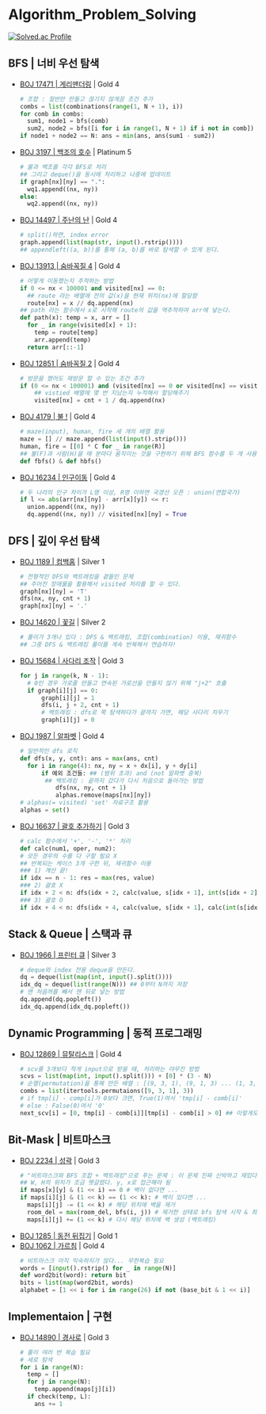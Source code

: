 # Algorithm_Problem_Solving

[![Solved.ac Profile](http://mazassumnida.wtf/api/v2/generate_badge?boj=ckh0601)](https://solved.ac/ckh0601/)

## BFS | 너비 우선 탐색
- [BOJ 17471 | 게리맨더링](https://github.com/scottXchoo/Algorithm_Problem_Solving/blob/main/%EB%B0%B1%EC%A4%80/Gold/17471.%E2%80%85%EA%B2%8C%EB%A6%AC%EB%A7%A8%EB%8D%94%EB%A7%81/%EA%B2%8C%EB%A6%AC%EB%A7%A8%EB%8D%94%EB%A7%81.py) | Gold 4
  ```python
  # 조합 : 절반만 만들고 끊기지 않게끔 조건 추가
  combs = list(combinations(range(1, N + 1), i))
  for comb in combs:
  	sum1, node1 = bfs(comb)
  	sum2, node2 = bfs([i for i in range(1, N + 1) if i not in comb])
  if node1 + node2 == N: ans = min(ans, ans(sum1 - sum2))
  ```
- [BOJ 3197 | 백조의 호수](https://github.com/scottXchoo/Algorithm_Problem_Solving/blob/main/%EB%B0%B1%EC%A4%80/Platinum/3197.%E2%80%85%EB%B0%B1%EC%A1%B0%EC%9D%98%E2%80%85%ED%98%B8%EC%88%98/%EB%B0%B1%EC%A1%B0%EC%9D%98%E2%80%85%ED%98%B8%EC%88%98.py) | Platinum 5
  ```python
  # 물과 백조를 각각 BFS로 처리
  ## 그리고 deque()을 동시에 처리하고 나중에 업데이트
  if graph[nx][ny] == ".":
    wq1.append((nx, ny))
  else:
    wq2.append((nx, ny))
  ```
- [BOJ 14497 | 주난의 난](https://github.com/scottXchoo/Algorithm_Problem_Solving/blob/main/%EB%B0%B1%EC%A4%80/Gold/14497.%E2%80%85%EC%A3%BC%EB%82%9C%EC%9D%98%E2%80%85%EB%82%9C%EF%BC%88%E9%9B%A3%EF%BC%89/%EC%A3%BC%EB%82%9C%EC%9D%98%E2%80%85%EB%82%9C%EF%BC%88%E9%9B%A3%EF%BC%89.py) | Gold 4
  ```python
  # split()하면, index error
  graph.append(list(map(str, input().rstrip())))
  ## appendleft((a, b))를 통해 (a, b)를 바로 탐색할 수 있게 된다.
  ```
- [BOJ 13913 | 숨바꼭질 4](https://github.com/scottXchoo/Algorithm_Problem_Solving/blob/main/%EB%B0%B1%EC%A4%80/Gold/13913.%E2%80%85%EC%88%A8%EB%B0%94%EA%BC%AD%EC%A7%88%E2%80%854/%EC%88%A8%EB%B0%94%EA%BC%AD%EC%A7%88%E2%80%854.py) | Gold 4
  ```python
  # 어떻게 이동했는지 추적하는 방법
  if 0 <= nx < 100001 and visited[nx] == 0:
    ## route 라는 배열에 전의 값(x)을 현재 위치(nx)에 할당함
    route[nx] = x // dq.append(nx)
  ## path 라는 함수에서 x로 시작해 route의 값을 역추적하여 arr에 넣는다.
  def path(x): temp = x, arr = []
    for _ in range(visited[x] + 1):
      temp = route[temp]
      arr.append(temp)
    return arr[::-1]
  ```
- [BOJ 12851 | 숨바꼭질 2](https://github.com/scottXchoo/Algorithm_Problem_Solving/blob/main/%EB%B0%B1%EC%A4%80/Gold/12851.%E2%80%85%EC%88%A8%EB%B0%94%EA%BC%AD%EC%A7%88%E2%80%852/%EC%88%A8%EB%B0%94%EA%BC%AD%EC%A7%88%E2%80%852.py) | Gold 4
  ```python
  # 방문을 했어도 재방문 할 수 있는 조건 추가
  if (0 <= nx < 100001) and (visited[nx] == 0 or visited[nx] == visited[x] + 1):
      ## vistied 배열에 몇 번 지났는지 누적해서 할당해주기
      visited[nx] = cnt + 1 / dq.append(nx)
  ```
- [BOJ 4179 | 불 !](https://github.com/scottXchoo/Algorithm_Problem_Solving/tree/main/%EB%B0%B1%EC%A4%80/Gold/4179.%E2%80%85%EB%B6%88%EF%BC%81) | Gold 4
  ```python
  # maze(input), human, fire 세 개의 배열 활용
  maze = [] // maze.append(list(input().strip()))
  human, fire = [[0] * C for _ in range(R)]
  ## 불(F)과 사람(H)을 매 분마다 움직이는 것을 구현하기 위해 BFS 함수를 두 개 사용한다.
  def fbfs() & def hbfs()
  ```
- [BOJ 16234 | 인구이동](https://github.com/scottXchoo/Algorithm_Problem_Solving/blob/main/%EB%B0%B1%EC%A4%80/Gold/16234.%E2%80%85%EC%9D%B8%EA%B5%AC%E2%80%85%EC%9D%B4%EB%8F%99/%EC%9D%B8%EA%B5%AC%E2%80%85%EC%9D%B4%EB%8F%99.py) | Gold 4
  ```python
  # 두 나라의 인구 차이가 L명 이상, R명 이하면 국경선 오픈 : union(연합국가)
  if l <= abs(arr[nx][ny] - arr[x][y]) <= r:
    union.append((nx, ny))
    dq.append((nx, ny)) // visited[nx][ny] = True
  ```

## DFS | 깊이 우선 탐색
- [BOJ 1189 | 컴백홈](https://github.com/scottXchoo/Algorithm_Problem_Solving/blob/main/%EB%B0%B1%EC%A4%80/Silver/1189.%E2%80%85%EC%BB%B4%EB%B0%B1%ED%99%88/%EC%BB%B4%EB%B0%B1%ED%99%88.py) | Silver 1
  ```python
  # 전형적인 DFS와 백트래킹을 곁들인 문제
  ## 주어진 장애물을 활용해서 visited 처리를 할 수 있다.
  graph[nx][ny] = 'T'
  dfs(nx, ny, cnt + 1)
  graph[nx][ny] = '.'
  ```
- [BOJ 14620 | 꽃길](https://github.com/scottXchoo/Algorithm_Problem_Solving/blob/main/%EB%B0%B1%EC%A4%80/Silver/14620.%E2%80%85%EA%BD%83%EA%B8%B8/%EA%BD%83%EA%B8%B8.py) | Silver 2
  ```python
  # 풀이가 3개나 있다 : DFS & 백트래킹, 조합(combination) 이용, 재귀함수
  ## 그중 DFS & 백트래킹 풀이를 계속 반복해서 연습하자!
  ```
- [BOJ 15684 | 사다리 조작](https://github.com/scottXchoo/Algorithm_Problem_Solving/blob/main/%EB%B0%B1%EC%A4%80/Gold/15684.%E2%80%85%EC%82%AC%EB%8B%A4%EB%A6%AC%E2%80%85%EC%A1%B0%EC%9E%91/%EC%82%AC%EB%8B%A4%EB%A6%AC%E2%80%85%EC%A1%B0%EC%9E%91.py) | Gold 3
  ```python
  for j in range(k, N - 1):
	# 0인 경우 가로줄 만들고 연속된 가로선을 만들지 않기 위해 "j+2" 호츌
	if graph[i][j] == 0:
		graph[i][j] = 1
		dfs(i, j + 2, cnt + 1)
		# 백트래킹 : dfs로 쭉 탐색하다가 끝까지 가면, 해당 사다리 치우기
		graph[i][j] = 0
  ```
- [BOJ 1987 | 알파벳](https://github.com/scottXchoo/Algorithm_Problem_Solving/blob/6af170653001965e699ab8be1d77da249c42a3d3/%EB%B0%B1%EC%A4%80/Gold/1987.%E2%80%85%EC%95%8C%ED%8C%8C%EB%B2%B3/%EC%95%8C%ED%8C%8C%EB%B2%B3.py) | Gold 4
  ```python
  # 일반적인 dfs 로직
  def dfs(x, y, cnt): ans = max(ans, cnt)
	for i in range(4): nx, ny = x + dx[i], y + dy[i]
		if 예외 조건들: ## (범위 초과) and (not 알파벳 중복)
		 ## 백트래킹 : 끝까지 갔다가 다시 처음으로 돌아가는 방법
			dfs(nx, ny, cnt + 1)
			alphas.remove(maps[nx][ny])
  # alphas(= visited) 'set' 자료구조 활용
  alphas = set()
  ```
- [BOJ 16637 | 괄호 추가하기](https://github.com/scottXchoo/Algorithm_Problem_Solving/blob/e1c04e7b5eb154ebff78467034e7deb7462d3932/%EB%B0%B1%EC%A4%80/Gold/16637.%E2%80%85%EA%B4%84%ED%98%B8%E2%80%85%EC%B6%94%EA%B0%80%ED%95%98%EA%B8%B0/%EA%B4%84%ED%98%B8%E2%80%85%EC%B6%94%EA%B0%80%ED%95%98%EA%B8%B0.py) | Gold 3
  ```python
  # calc 함수에서 '+', '-', '*' 처리
  def calc(num1, oper, num2):
  # 모든 경우의 수를 다 구할 필요 X
  ## 반복되는 케이스 3개 구한 뒤, 재귀함수 이용
  ### 1) 계산 끝!
  if idx == n - 1: res = max(res, value)
  ### 2) 괄호 X
  if idx + 2 < n: dfs(idx + 2, calc(value, s[idx + 1], int(s[idx + 2])))
  ### 3) 괄호 O
  if idx + 4 < n: dfs(idx + 4, calc(value, s[idx + 1], calc(int(s[idx + 2]), s[idx + 3], int(s[idx + 4]))))
  ```
## Stack &  Queue | 스택과 큐
- [BOJ 1966 | 프린터 큐](https://github.com/scottXchoo/Algorithm_Problem_Solving/blob/main/%EB%B0%B1%EC%A4%80/Silver/1966.%E2%80%85%ED%94%84%EB%A6%B0%ED%84%B0%E2%80%85%ED%81%90/%ED%94%84%EB%A6%B0%ED%84%B0%E2%80%85%ED%81%90.py) | Silver 3
  ```python
  # deque와 index 전용 deque을 만든다.
  dq = deque(list(map(int, input().split())))
  idx_dq = deque(list(range(N))) ## 0부터 N까지 저장
  # 맨 처음꺼를 빼서 맨 뒤로 넣는 방법
  dq.append(dq.popleft())
  idx_dq.append(idx_dq.popleft())
  ```
## Dynamic Programming | 동적 프로그래밍
- [BOJ 12869 | 뮤탈리스크](https://github.com/scottXchoo/Algorithm_Problem_Solving/blob/main/%EB%B0%B1%EC%A4%80/Gold/12869.%E2%80%85%EB%AE%A4%ED%83%88%EB%A6%AC%EC%8A%A4%ED%81%AC/%EB%AE%A4%ED%83%88%EB%A6%AC%EC%8A%A4%ED%81%AC.py) | Gold 4
  ```python
  # scv를 3개보다 적게 input으로 받을 때, 처리하는 야무진 방법
  scvs = list(map(int, input().split())) + [0] * (3 - N)
  # 순열(permutation)을 통해 만든 배열 : [(9, 3, 1), (9, 1, 3) ... (1, 3, 9)]
  combs = list(itertools.permutaions([9, 3, 1], 3))
  # if tmp[i] - comp[i]가 0보다 크면, True(1)여서 'tmp[i] - comb[i]'
  # else : False(0)여서 '0'
  next_scv[i] = [0, tmp[i] - comb[i]][tmp[i] - comb[i] > 0] ## 이렇게도 쓰는구나!
  ```

## Bit-Mask | 비트마스크
- [BOJ 2234 | 성곽](https://github.com/scottXchoo/Algorithm_Problem_Solving/blob/main/%EB%B0%B1%EC%A4%80/Gold/2234.%E2%80%85%EC%84%B1%EA%B3%BD/%EC%84%B1%EA%B3%BD.py) | Gold 3
  ```python
  # "비트마스크와 BFS 조합 + 백트래킹"으로 푸는 문제 : 이 문제 진짜 신박하고 재밌다...
  ## W, H의 위치가 조금 헷갈렸다. y, x로 접근해야 됨
  if maps[x][y] & (1 << i) == 0 # 벽이 없다면 ...
  if maps[i][j] & (1 << k) == (1 << k): # 벽이 있다면 ...
    maps[i][j] -= (1 << k) # 해당 위치에 벽을 제거
    room_del = max(room_del, bfs(i, j)) # 제거한 상태로 bfs 탐색 시작 & 최대 방 크기 업데이트
    maps[i][j] += (1 << k) # 다시 해당 위치에 벽 생성 (백트래킹)
  ```
- [BOJ 1285 | 동전 뒤집기](https://github.com/scottXchoo/Algorithm_Problem_Solving/blob/main/%EB%B0%B1%EC%A4%80/Gold/1285.%E2%80%85%EB%8F%99%EC%A0%84%E2%80%85%EB%92%A4%EC%A7%91%EA%B8%B0/%EB%8F%99%EC%A0%84%E2%80%85%EB%92%A4%EC%A7%91%EA%B8%B0.py) | Gold 1
- [BOJ 1062 | 가르침](https://github.com/scottXchoo/Algorithm_Problem_Solving/blob/main/%EB%B0%B1%EC%A4%80/Gold/1062.%E2%80%85%EA%B0%80%EB%A5%B4%EC%B9%A8/%EA%B0%80%EB%A5%B4%EC%B9%A8.py) | Gold 4
  ```python
  # 비트마스크 아직 익숙하지가 않다... 무한복습 필요
  words = [input().rstrip() for _ in range(N)]
  def word2bit(word): return bit
  bits = list(map(word2bit, words)
  alphabet = [1 << i for i in range(26) if not (base_bit & 1 << i)]
  ```

## Implementaion | 구현
- [BOJ 14890 | 경사로](https://github.com/scottXchoo/Algorithm_Problem_Solving/blob/main/%EB%B0%B1%EC%A4%80/Gold/14890.%E2%80%85%EA%B2%BD%EC%82%AC%EB%A1%9C/%EA%B2%BD%EC%82%AC%EB%A1%9C.py) | Gold 3
  ```python
  # 풀이 여러 번 복습 필요
  # 세로 탐색
  for i in range(N):
    temp = []
    for j in range(N):
      temp.append(maps[j][i])
    if check(temp, L):
      ans += 1
  ```
